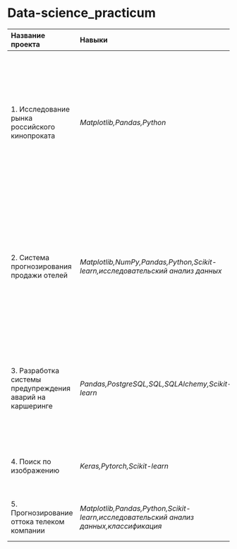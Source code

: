 # Data-science_practicum
|Название проекта|Навыки|Задачи пректа|Описание проекта|
|:-----|:-----|:-----|:-----|
|1. Исследование рынка российского кинопроката|*Matplotlib,Pandas,Python*|Выполнить исследование рынка российского кинопроката|Изучение рынка российского кинопроката и выявление текущих трендов. Выполнение анализа наскольких  фильмов, которые получили государственную поддержку, интересны зрителю.|
|2. Система прогнозирования продажи отелей|*Matplotlib,NumPy,Pandas,Python,Scikit-learn,исследовательский анализ данных*|Спрогнозировать кто из клиентов откажется от брони|Построение модели прогнозирования отказа от брони клиента. В качестве метрики предлагается использовать величину выручки которая получится после внедрения модели машинного обучения.|
|3. Разработка системы предупреждения аварий на каршеринге|*Pandas,PostgreSQL,SQL,SQLAlchemy,Scikit-learn*|Построить систему предупреждения об аварии клиентам каршеринга|На основе исторических данных из базы данных выявление причины возникновения аварий и создание алерта о безопасном вождении.|
|4. Поиск по изображению|*Keras,Pytorch,Scikit-learn*|Разработать простой поиск картинок по запросу|Разработка модели, соединяющей текстовые данные и изображения.|
|5. Прогнозирование оттока телеком компании|*Matplotlib,Pandas,Python,Scikit-learn,исследовательский анализ данных,классификация*|Обучить на данных модель для прогноза оттока клиентов.|Построение системы прогнозирования оттока телеком компании.|
